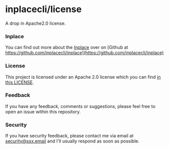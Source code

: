 # inplacecli/license
A drop in Apache2.0 license.


### Inplace
You can find out more about the [Inplace](https://github.com/inplacecli/inplace)
over on [Github at https://github.com/inplacecli/inplace](https://github.com/inplacecli/inplace)


### License
This project is licensed under an Apache 2.0 license which you can find
[in this LICENSE](https://github.com/inplacecli/inplace/blob/master/LICENSE).


### Feedback
If you have any feedback, comments or suggestions, please feel free to open an
issue within this repository.


### Security
If you have security feedback, please contact me via email at
[security@ssx.email](security@ssx.email) and I'll usually respond as soon as possible.
